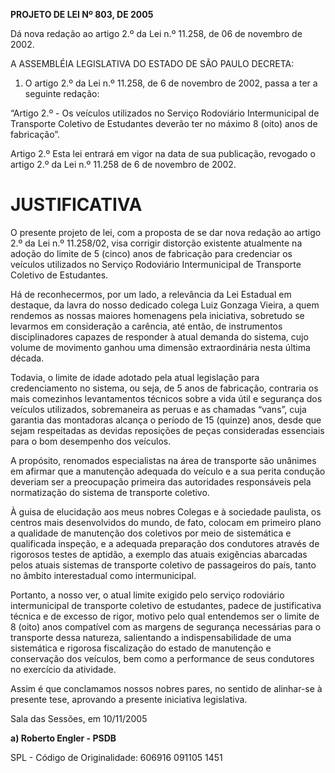   

  

**PROJETO DE LEI Nº 803, DE 2005**

  

Dá nova redação ao artigo 2.º da Lei n.º 11.258, de 06 de novembro de
2002.

  

  

A ASSEMBLÉIA LEGISLATIVA DO ESTADO DE SÃO PAULO DECRETA:

  

  

1.  O artigo 2.º da Lei n.º 11.258, de 6 de novembro de 2002, passa a
    ter a seguinte redação:

  

“Artigo 2.º - Os veículos utilizados no Serviço Rodoviário
Intermunicipal de Transporte Coletivo de Estudantes deverão ter no
máximo 8 (oito) anos de fabricação”.

  

Artigo 2.º Esta lei entrará em vigor na data de sua publicação, revogado
o artigo 2.º da Lei n.º 11.258 de 6 de novembro de 2002.

  

  

  

**JUSTIFICATIVA**
=================

  

  

O presente projeto de lei, com a proposta de se dar nova redação ao
artigo 2.º da Lei n.º 11.258/02, visa corrigir distorção existente
atualmente na adoção do limite de 5 (cinco) anos de fabricação para
credenciar os veículos utilizados no Serviço Rodoviário Intermunicipal
de Transporte Coletivo de Estudantes.

  

Há de reconhecermos, por um lado, a relevância da Lei Estadual em
destaque, da lavra do nosso dedicado colega Luiz Gonzaga Vieira, a quem
rendemos as nossas maiores homenagens pela iniciativa, sobretudo se
levarmos em consideração a carência, até então, de instrumentos
disciplinadores capazes de responder à atual demanda do sistema, cujo
volume de movimento ganhou uma dimensão extraordinária nesta última
década.

  

Todavia, o limite de idade adotado pela atual legislação para
credenciamento no sistema, ou seja, de 5 anos de fabricação, contraria
os mais comezinhos levantamentos técnicos sobre a vida útil e segurança
dos veículos utilizados, sobremaneira as peruas e as chamadas “vans”,
cuja garantia das montadoras alcança o período de 15 (quinze) anos,
desde que sejam respeitadas as devidas reposições de peças consideradas
essenciais para o bom desempenho dos veículos.

  

A propósito, renomados especialistas na área de transporte são unânimes
em afirmar que a manutenção adequada do veículo e a sua perita condução
deveriam ser a preocupação primeira das autoridades responsáveis pela
normatização do sistema de transporte coletivo.

À guisa de elucidação aos meus nobres Colegas e à sociedade paulista, os
centros mais desenvolvidos do mundo, de fato, colocam em primeiro plano
a qualidade de manutenção dos coletivos por meio de sistemática e
qualificada inspeção, e a adequada preparação dos condutores através de
rigorosos testes de aptidão, a exemplo das atuais exigências abarcadas
pelos atuais sistemas de transporte coletivo de passageiros do país,
tanto no âmbito interestadual como intermunicipal.

  

Portanto, a nosso ver, o atual limite exigido pelo serviço rodoviário
intermunicipal de transporte coletivo de estudantes, padece de
justificativa técnica e de excesso de rigor, motivo pelo qual entendemos
ser o limite de 8 (oito) anos compatível com as margens de segurança
necessárias para o transporte dessa natureza, salientando a
indispensabilidade de uma sistemática e rigorosa fiscalização do estado
de manutenção e conservação dos veículos, bem como a performance de seus
condutores no exercício da atividade.

  

Assim é que conclamamos nossos nobres pares, no sentido de alinhar-se à
presente tese, aprovando a presente iniciativa legislativa.

  

  

Sala das Sessões, em 10/11/2005

  

  

  

  

  

  

**a) Roberto Engler - PSDB**

  

SPL - Código de Originalidade: 606916 091105 1451

  

